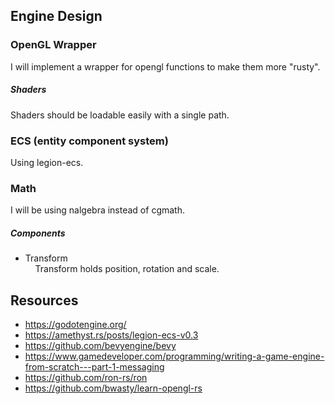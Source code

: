 ## Engine Design

### OpenGL Wrapper

I will implement a wrapper for opengl functions to make them more "rusty".

##### Shaders

Shaders should be loadable easily with a single path.

### ECS (entity component system)

Using legion-ecs.

### Math

I will be using nalgebra instead of cgmath.

##### Components

-   Transform  
    &nbsp;&nbsp;&nbsp;&nbsp;Transform holds position, rotation and scale.

## Resources

-   https://godotengine.org/
-   https://amethyst.rs/posts/legion-ecs-v0.3
-   https://github.com/bevyengine/bevy
-   https://www.gamedeveloper.com/programming/writing-a-game-engine-from-scratch---part-1-messaging
-   https://github.com/ron-rs/ron
-   https://github.com/bwasty/learn-opengl-rs
